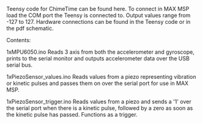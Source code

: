 Teensy code for ChimeTime can be found here. To connect in MAX MSP load the COM port the Teensy is connected to. Output values range from -127 to 127. Hardware connections can be found in the Teensy code or in the pdf schematic.

Contents:

1xMPU6050.ino
Reads 3 axis from both the accelerometer and gyroscope, prints to the serial monitor and outputs accelerometer data over the USB serial bus. 

1xPiezoSensor_values.ino
Reads values from a piezo representing vibration or kinetic pulses and passes them on over the serial port for use in MAX MSP.

1xPiezoSensor_trigger.ino
Reads values from a piezo and sends a '1' over the serial port when there is a kinetic pulse, followed by a zero as soon as the kinetic pulse has passed. Functions as a trigger.
